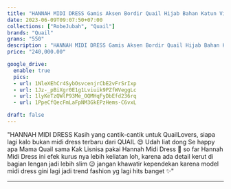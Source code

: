 ```yaml
---
title: "HANNAH MIDI DRESS Gamis Aksen Bordir Quail Hijab Bahan Katun Viscose"
date: 2023-06-09T09:07:50+07:00
collections: ["RobeJubah", "Quail"]
brands: "Quail"
grams: "550"
description : "HANNAH MIDI DRESS Gamis Aksen Bordir Quail Hijab Bahan Katun Viscose"
price: "240,000.00"

google_drive:
  enable: true
  pics:
  - url: 1NleXEhCr4SybOsvcenjrCbE2vFrSrIxp
  - url: 1Jz-_pBiXgr0E1g1Lviuik9PZfWVeggLc
  - url: 1lyKeTzQWlP93Me_OQMHqFyDbEfd236rq
  - url: 1PpeCfQecFmLaFpNM3GkEPzHems-C6vxL

draft: false
---
```


"HANNAH MIDI DRESS
Kasih yang cantik-cantik untuk QuailLovers, siapa lagi kalo bukan midi dress terbaru dari QUAIL 😍 Udah liat dong Se happy apa Mama Quail sama Kak Lisnisa pakai Hannah Midi Dress 🥰 so far Hannah Midi Dress ini efek kurus nya lebih keliatan loh, karena ada detail kerut di bagian lengan jadi lebih slim 😉 jangan khawatir kependekan karena model midi dress gini lagi jadi trend fashion yg lagi hits banget ✨"

----    
  
